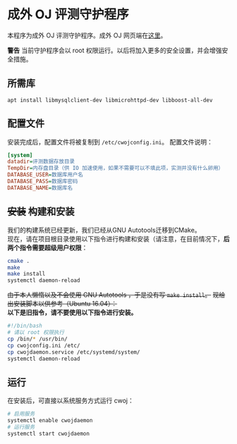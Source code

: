 # 成外 OJ 评测守护程序
本程序为成外 OJ 评测守护程序。成外 OJ 网页端在[这里](https://github.com/CDFLS/CWOJ)。

**警告** 当前守护程序会以 root 权限运行。以后将加入更多的安全设置，并会增强安全措施。

## 所需库
`apt install libmysqlclient-dev libmicrohttpd-dev libboost-all-dev`

## 配置文件
安装完成后，配置文件将被复制到 `/etc/cwojconfig.ini`。
配置文件说明：
```ini
[system]
datadir=评测数据存放目录
TempDir=内存盘目录（供 IO 加速使用，如果不需要可以不填此项，实测并没有什么卵用）
DATABASE_USER=数据库用户名
DATABASE_PASS=数据库密码
DATABASE_NAME=数据库名
```

## ~~安装~~ 构建和安装
我们的构建系统已经更新，我们已经从GNU Autotools迁移到CMake。  
现在，请在项目根目录使用以下指令进行构建和安装（请注意，在目前情况下，**后两个指令需要超级用户权限**：  
```sh
cmake .
make
make install
systemctl daemon-reload
```

~~由于本人懒惰以及不会使用 GNU Autotools ，于是没有写 `make install`。~~
~~现给出安装脚本以供参考（Ubuntu 16.04）：~~  
**以下是旧指令，请不要使用以下指令进行安装。**
```sh
#!/bin/bash
# 请以 root 权限执行
cp /bin/* /usr/bin/
cp cwojconfig.ini /etc/
cp cwojdaemon.service /etc/systemd/system/
systemctl daemon-reload
```

## 运行
在安装后，可直接以系统服务方式运行 cwoj：
```sh
# 启用服务
systemctl enable cwojdaemon
# 运行服务
systemctl start cwojdaemon
```

